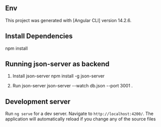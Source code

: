 ## Env
This project was generated with [Angular CLI] version 14.2.6.

## Install Dependencies
npm install

## Running json-server as backend
1. Install json-server
npm install -g json-server

2. Run json-server
json-server --watch db.json --port 3001 . 

## Development server

Run `ng serve` for a dev server. Navigate to `http://localhost:4200/`. The application will automatically reload if you change any of the source files